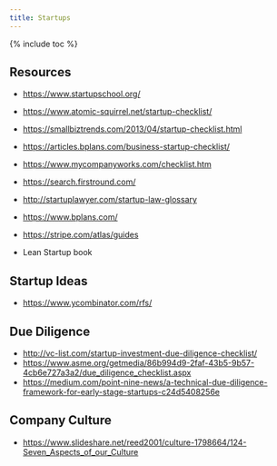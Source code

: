 ```yaml
---
title: Startups
---
```


{% include toc %}


## Resources
- https://www.startupschool.org/

- https://www.atomic-squirrel.net/startup-checklist/
- https://smallbiztrends.com/2013/04/startup-checklist.html
- https://articles.bplans.com/business-startup-checklist/
- https://www.mycompanyworks.com/checklist.htm
- https://search.firstround.com/
- http://startuplawyer.com/startup-law-glossary
- https://www.bplans.com/
- https://stripe.com/atlas/guides
- Lean Startup book

## Startup Ideas
- https://www.ycombinator.com/rfs/


## Due Diligence
- http://vc-list.com/startup-investment-due-diligence-checklist/
- https://www.asme.org/getmedia/86b994d9-2faf-43b5-9b57-4cb6e727a3a2/due_diligence_checklist.aspx
- https://medium.com/point-nine-news/a-technical-due-diligence-framework-for-early-stage-startups-c24d5408256e

## Company Culture
- https://www.slideshare.net/reed2001/culture-1798664/124-Seven_Aspects_of_our_Culture
